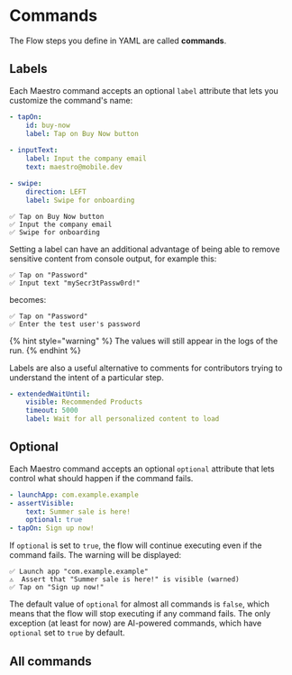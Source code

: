 # Commands

The Flow steps you define in YAML are called **commands**.

## Labels

Each Maestro command accepts an optional `label` attribute that lets you
customize the command's name:

```yaml
- tapOn:
    id: buy-now
    label: Tap on Buy Now button
    
- inputText:
    label: Input the company email
    text: maestro@mobile.dev

- swipe:
    direction: LEFT
    label: Swipe for onboarding
```

```
✅ Tap on Buy Now button
✅ Input the company email
✅ Swipe for onboarding
```

Setting a label can have an additional advantage of being able to remove
sensitive content from console output, for example this:

```
✅ Tap on "Password"
✅ Input text "mySecr3tPassw0rd!"
```

becomes:

```
✅ Tap on "Password"
✅ Enter the test user's password
```

{% hint style="warning" %}
The values will still appear in the logs of the run.
{% endhint %}

Labels are also a useful alternative to comments for contributors trying to
understand the intent of a particular step.

```yaml
- extendedWaitUntil:
    visible: Recommended Products
    timeout: 5000
    label: Wait for all personalized content to load
```

## Optional

Each Maestro command accepts an optional `optional` attribute that lets control
what should happen if the command fails.

```yaml
- launchApp: com.example.example
- assertVisible:
    text: Summer sale is here!
    optional: true
- tapOn: Sign up now!
```

If `optional` is set to `true`, the flow will continue executing even if the
command fails. The warning will be displayed:

```
✅ Launch app "com.example.example"
⚠️  Assert that "Summer sale is here!" is visible (warned)
✅ Tap on "Sign up now!"
```

The default value of `optional` for almost all commands is `false`, which means
that the flow will stop executing if any command fails. The only exception (at
least for now) are AI-powered commands, which have `optional` set to `true` by
default.

## All commands
